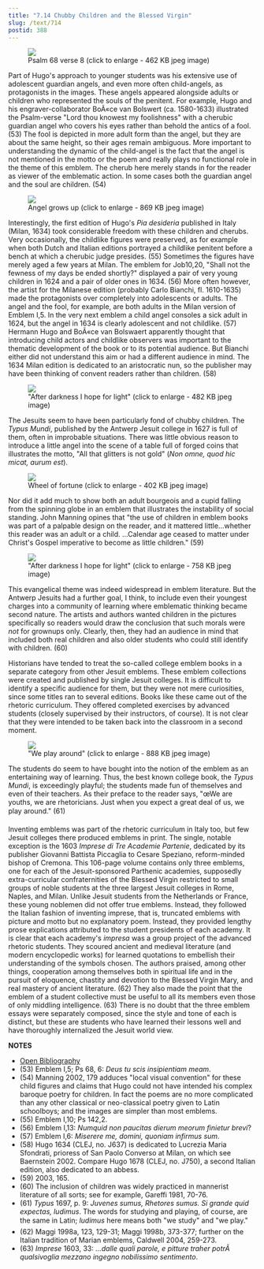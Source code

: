 ```yaml
---
title: "7.14 Chubby Children and the Blessed Virgin"
slug: /text/714
postid: 388
---
```



<figure class="mkdn-figure">
    <div onClick="createLightbox('/images_full//7.00_Chapter_Seven/HFS_011.03.jpg','Psalm 68 verse 8 (click to enlarge - 462 KB jpeg image)')" class="mkdn-image-link" id="lbimage">
    <img class="mkdn-image" src="/images_full//7.00_Chapter_Seven/HFS_011.03.jpg" />
    <figcaption class="mkdn-figcaption">Psalm 68 verse 8 (click to enlarge - 462 KB jpeg image)</figcaption>
    </div>
</figure>

Part of Hugo's approach to younger students was his extensive use of adolescent guardian angels, and even more often child-angels, as protagonists in the images. These angels appeared alongside adults or children who represented the souls of the penitent. For example, Hugo and his engraver-collaborator BoÃ«ce van Bolswert (ca. 1580-1633) illustrated the Psalm-verse "Lord thou knowest my foolishness" with a cherubic guardian angel who covers his eyes rather than behold the antics of a fool. (53) The fool is depicted in more adult form than the angel, but they are about the same height, so their ages remain ambiguous. More important to understanding the dynamic of the child-angel is the fact that the angel is not mentioned in the motto or the poem and really plays no functional role in the theme of this emblem. The cherub here merely stands in for the reader as viewer of the emblematic action. In some cases both the guardian angel and the soul are children. (54)


<figure class="mkdn-figure">
    <div onClick="createLightbox('/images_full//7.00_Chapter_Seven/HFS_012.04.jpg','Angel grows up (click to enlarge - 869 KB jpeg image)')" class="mkdn-image-link" id="lbimage">
    <img class="mkdn-image" src="/images_full//7.00_Chapter_Seven/HFS_012.04.jpg" />
    <figcaption class="mkdn-figcaption">Angel grows up (click to enlarge - 869 KB jpeg image)</figcaption>
    </div>
</figure>

Interestingly, the first edition of Hugo's *Pia desideria* published in Italy (Milan, 1634) took considerable freedom with these children and cherubs. Very occasionally, the childlike figures were preserved, as for example when both Dutch and Italian editions portrayed a childlike penitent before a bench at which a cherubic judge presides. (55) Sometimes the figures have merely aged a few years at Milan. The emblem for Job10,20, "Shall not the fewness of my days be ended shortly?" displayed a pair of very young children in 1624 and a pair of older ones in 1634. (56) More often however, the artist for the Milanese edition (probably Carlo Bianchi, fl. 1610-1635) made the protagonists over completely into adolescents or adults. The angel and the fool, for example, are both adults in the Milan version of Emblem I,5. In the very next emblem a child angel consoles a sick adult in 1624, but the angel in 1634 is clearly adolescent and not childlike. (57) Hermann Hugo and BoÃ«ce van Bolswaert apparently thought that introducing child actors and childlike observers was important to the thematic development of the book or to its potential audience. But Bianchi either did not understand this aim or had a different audience in mind. The 1634 Milan edition is dedicated to an aristocratic nun, so the publisher may have been thinking of convent readers rather than children. (58)


<figure class="mkdn-figure">
    <div onClick="createLightbox('/images_full//7.00_Chapter_Seven/HFS_010.07.jpg','&quot;After darkness I hope for light&quot; (click to enlarge - 482 KB jpeg image)')" class="mkdn-image-link" id="lbimage">
    <img class="mkdn-image" src="/images_full//7.00_Chapter_Seven/HFS_010.07.jpg" />
    <figcaption class="mkdn-figcaption">&quot;After darkness I hope for light&quot; (click to enlarge - 482 KB jpeg image)</figcaption>
    </div>
</figure>

The Jesuits seem to have been particularly fond of chubby children. The *Typus Mundi*, published by the Antwerp Jesuit college in 1627 is full of them, often in improbable situations. There was little obvious reason to introduce a little angel into the scene of a table full of forged coins that illustrates the motto, "All that glitters is not gold" (*Non omne, quod hic micat, aurum est*).


<figure class="mkdn-figure">
    <div onClick="createLightbox('/images_full//7.00_Chapter_Seven/HFS_010.06.jpg','Wheel of fortune (click to enlarge - 402 KB jpeg image)')" class="mkdn-image-link" id="lbimage">
    <img class="mkdn-image" src="/images_full//7.00_Chapter_Seven/HFS_010.06.jpg" />
    <figcaption class="mkdn-figcaption">Wheel of fortune (click to enlarge - 402 KB jpeg image)</figcaption>
    </div>
</figure>

Nor did it add much to show both an adult bourgeois and a cupid falling from the spinning globe in an emblem that illustrates the instability of social standing. John Manning opines that "the use of children in emblem books was part of a palpable design on the reader, and it mattered little...whether this reader was an adult or a child. ...Calendar age ceased to matter under Christ's Gospel imperative to become as little children." (59)


<figure class="mkdn-figure">
    <div onClick="createLightbox('/images_full//7.00_Chapter_Seven/HFS_010.04.jpg','&quot;After darkness I hope for light&quot; (click to enlarge - 758 KB jpeg image)')" class="mkdn-image-link" id="lbimage">
    <img class="mkdn-image" src="/images_full//7.00_Chapter_Seven/HFS_010.04.jpg" />
    <figcaption class="mkdn-figcaption">&quot;After darkness I hope for light&quot; (click to enlarge - 758 KB jpeg image)</figcaption>
    </div>
</figure>

This evangelical theme was indeed widespread in emblem literature. But the Antwerp Jesuits had a further goal, I think, to include even their youngest charges into a community of learning where emblematic thinking became second nature. The artists and authors wanted children in the pictures specifically so readers would draw the conclusion that such morals were *not* for grownups only. Clearly, then, they had an audience in mind that included both real children and also older students who could still identify with children. (60)

Historians have tended to treat the so-called college emblem books in a separate category from other Jesuit emblems. These emblem collections were created and published by single Jesuit colleges. It is difficult to identify a specific audience for them, but they were not mere curiosities, since some titles ran to several editions. Books like these came out of the rhetoric curriculum. They offered completed exercises by advanced students (closely supervised by their instructors, of course). It is not clear that they were intended to be taken back into the classroom in a second moment.


<figure class="mkdn-figure">
    <div onClick="createLightbox('/images_full//7.00_Chapter_Seven/HFS_010.05.jpg','&quot;We play around&quot; (click to enlarge - 888 KB jpeg image)')" class="mkdn-image-link" id="lbimage">
    <img class="mkdn-image" src="/images_full//7.00_Chapter_Seven/HFS_010.05.jpg" />
    <figcaption class="mkdn-figcaption">&quot;We play around&quot; (click to enlarge - 888 KB jpeg image)</figcaption>
    </div>
</figure>

The students do seem to have bought into the notion of the emblem as an entertaining way of learning. Thus, the best known college book, the *Typus Mundi*, is exceedingly playful; the students made fun of themselves and even of their teachers. As their preface to the reader says, "œWe are youths, we are rhetoricians. Just when you expect a great deal of us, we play around." (61)

Inventing emblems was part of the rhetoric curriculum in Italy too, but few Jesuit colleges there produced emblems in print. The single, notable exception is the 1603 *Imprese di Tre Academie Partenie*, dedicated by its publisher Giovanni Battista Piccaglia to Cesare Speziano, reform-minded bishop of Cremona. This 106-page volume contains only three emblems, one for each of the Jesuit-sponsored Parthenic academies, supposedly extra-curricular confraternities of the Blessed Virgin restricted to small groups of noble students at the three largest Jesuit colleges in Rome, Naples, and Milan. Unlike Jesuit students from the Netherlands or France, these young noblemen did not offer true emblems. Instead, they followed the Italian fashion of inventing imprese, that is, truncated emblems with picture and motto but no explanatory poem. Instead, they provided lengthy prose explications attributed to the student presidents of each academy. It is clear that each academy's *impresa* was a group project of the advanced rhetoric students. They scoured ancient and medieval literature (and modern encyclopedic works) for learned quotations to embellish their understanding of the symbols chosen. The authors praised, among other things, cooperation among themselves both in spiritual life and in the pursuit of eloquence, chastity and devotion to the Blessed Virgin Mary, and real mastery of ancient literature. (62) They also made the point that the emblem of a student collective must be useful to all its members even those of only middling intelligence. (63) There is no doubt that the three emblem essays were separately composed, since the style and tone of each is distinct, but these are students who have learned their lessons well and have thoroughly internalized the Jesuit world view.

**NOTES**
* [Open Bibliography](/bibliography.pdf)
* (53) Emblem I,5; Ps 68, 6: *Deus tu scis insipientiam meam*.
* (54) Manning 2002, 179 adduces "local visual convention" for these child figures and claims that Hugo could not have intended his complex baroque poetry for children. In fact the poems are no more complicated than any other classical or neo-classical poetry given to Latin schoolboys; and the images are simpler than most emblems.
* (55) Emblem I,10; Ps 142,2.
* (56) Emblem I,13: *Numquid non paucitas dierum meorum finietur brevi*?
* (57) Emblem I,6: *Miserere me, domini, quoniam infirmus sum*.
* (58) Hugo 1634 (CLEJ, no. J637) is dedicated to Lucrezia Maria Sfondrati, prioress of San Paolo Converso at Milan, on which see Baernstein 2002. Compare Hugo 1678 (CLEJ, no. J750), a second Italian edition, also dedicated to an abbess.
* (59) 2003, 165.
* (60) The inclusion of children was widely practiced in mannerist literature of all sorts; see for example, Gareffi 1981, 70-76.
* (61) *Typus* 1697, p. 9: *Juvenes sumus, Rhetores sumus. Si grande quid expectas, ludimus*. The words for studying and playing, of course, are the same in Latin; *ludimus* here means both "we study" and "we play."
* (62) Maggi 1998a, 123, 129-31; Maggi 1998b, 373-377; further on the Italian tradition of Marian emblems, Caldwell 2004, 259-273.
* (63) *Imprese* 1603, 33: *...dalle quali parole, e pitture traher potrÃ  qualsivoglia mezzano ingegno nobilissimo sentimento*.
